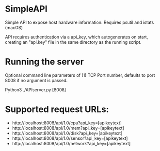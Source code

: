 # SimpleAPI
Simple API to expose host hardware information. Requires psutil and istats (macOS)

API requires authentication via a api_key, which autogenerates on start, creating an "api.key" file in the same directory as the running script.

# Running the server
Optional command line parameters of (1) TCP Port number, defaults to port 8008 if no argument is passed. 

Python3 ./APIserver.py [8008]

# Supported request URLs:
- http://localhost:8008/api/1.0/cpu?api_key=[apikeytext]
- http://localhost:8008/api/1.0/mem?api_key=[apikeytext]
- http://localhost:8008/api/1.0/disk?api_key=[apikeytext]
- http://localhost:8008/api/1.0/sensor?api_key=[apikeytext]
- http://localhost:8008/api/1.0/network?api_key=[apikeytext]
